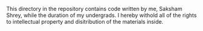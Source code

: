 This directory in the repository contains code written by me, Saksham Shrey, while the duration of my undergrads. I hereby withold all of the rights to intellectual property and disitribution of the materials inside.
